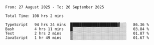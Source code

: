 <!--START_SECTION:waka-->

```abap
From: 27 August 2025 - To: 26 September 2025

Total Time: 108 hrs 2 mins

TypeScript   94 hrs 24 mins  █████████████████████▓░░░   86.36 %
Bash         4 hrs 11 mins   █░░░░░░░░░░░░░░░░░░░░░░░░   03.84 %
Text         2 hrs 2 mins    ▒░░░░░░░░░░░░░░░░░░░░░░░░   01.87 %
JavaScript   1 hr 49 mins    ▒░░░░░░░░░░░░░░░░░░░░░░░░   01.67 %
```

<!--END_SECTION:waka-->
